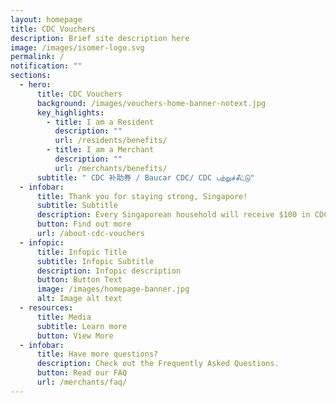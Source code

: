 ```yaml
---
layout: homepage
title: CDC Vouchers
description: Brief site description here
image: /images/isomer-logo.svg
permalink: /
notification: ""
sections:
  - hero:
      title: CDC Vouchers
      background: /images/vouchers-home-banner-notext.jpg
      key_highlights:
        - title: I am a Resident
          description: ""
          url: /residents/benefits/
        - title: I am a Merchant
          description: ""
          url: /merchants/benefits/
      subtitle: " CDC 补助券 / Baucar CDC/ CDC பற்றுச்சீட்டு"
  - infobar:
      title: Thank you for staying strong, Singapore!
      subtitle: Subtitle
      description: Every Singaporean household will receive $100 in CDC vouchers.
      button: Find out more
      url: /about-cdc-vouchers
  - infopic:
      title: Infopic Title
      subtitle: Infopic Subtitle
      description: Infopic description
      button: Button Text
      image: /images/homepage-banner.jpg
      alt: Image alt text
  - resources:
      title: Media
      subtitle: Learn more
      button: View More
  - infobar:
      title: Have more questions?
      description: Check out the Frequently Asked Questions.
      button: Read our FAQ
      url: /merchants/faq/
---
```

